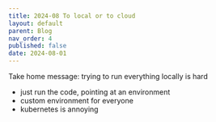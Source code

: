 ```yaml
---
title: 2024-08 To local or to cloud
layout: default
parent: Blog
nav_order: 4
published: false
date: 2024-08-01
---
```


Take home message: trying to run everything locally is hard

- just run the code, pointing at an environment
- custom environment for everyone
- kubernetes is annoying
